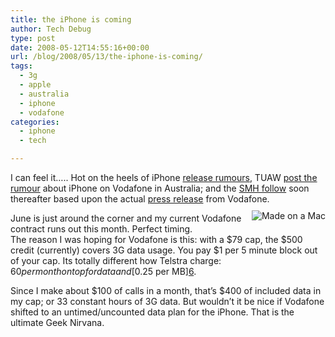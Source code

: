 ```yaml
---
title: the iPhone is coming
author: Tech Debug
type: post
date: 2008-05-12T14:55:16+00:00
url: /blog/2008/05/13/the-iphone-is-coming/
tags:
  - 3g
  - apple
  - australia
  - iphone
  - vodafone
categories:
  - iphone
  - tech

---
```

I can feel it&#8230;.. Hot on the heels of iPhone [release rumours][1], TUAW [post the rumour][2] about iPhone on Vodafone in Australia; and the [SMH follow][3] soon thereafter based upon the actual [press release][4] from Vodafone.  
[<img style="float: right; margin-left: 10px; margin-bottom: 10px; margin-top: 10px; border: 0px" src='https://techdebug.com/wp-content/uploads/2008/01/madeonamac20050720.gif' alt='Made on a Mac' />][5]

June is just around the corner and my current Vodafone contract runs out this month. Perfect timing.  
The reason I was hoping for Vodafone is this: with a $79 cap, the $500 credit (currently) covers 3G data usage. You pay $1 per 5 minute block out of your cap. Its totally different how Telstra charge: $60 per month on top for data and [$0.25 per MB][6].

Since I make about $100 of calls in a month, that&#8217;s $400 of included data in my cap; or 33 constant hours of 3G data. But wouldn&#8217;t it be nice if Vodafone shifted to an untimed/uncounted data plan for the iPhone. That is the ultimate Geek Nirvana.

 [1]: http://www.smh.com.au/news/technology/3g-iphone-release-imminent/2008/04/03/1206851084530.html
 [2]: http://www.tuaw.com/2008/05/07/rumor-australian-iphones-will-be-unlocked/
 [3]: http://www.smh.com.au/articles/2008/05/06/1209839632618.html
 [4]: http://www.vodafone.com/start/media_relations/news/group_press_releases/2007/vodafone_to_offer0.html
 [5]: http://www.apple.com/iphone/
 [6]: http://www.telstra.com.au/mobile/plans/browsing_packs.html